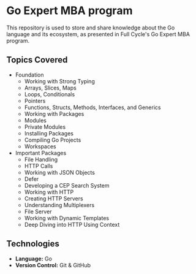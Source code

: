 # Go Expert MBA program

This repository is used to store and share knowledge about the Go language and its ecosystem, as presented in Full Cycle's Go Expert MBA program.


## Topics Covered
- Foundation
  - Working with Strong Typing
  - Arrays, Slices, Maps
  - Loops, Conditionals
  - Pointers
  - Functions, Structs, Methods, Interfaces, and Generics
  - Working with Packages
  - Modules
  - Private Modules
  - Installing Packages
  - Compiling Go Projects
  - Workspaces
- Important Packages
  - File Handling
  - HTTP Calls
  - Working with JSON Objects
  - Defer
  - Developing a CEP Search System
  - Working with HTTP
  - Creating HTTP Servers
  - Understanding Multiplexers
  - File Server
  - Working with Dynamic Templates
  - Deep Diving into HTTP Using Context

## Technologies

- **Language:** Go
- **Version Control:** Git & GitHub

